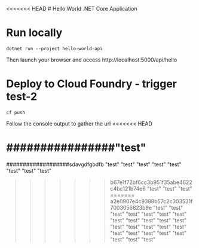<<<<<<< HEAD
﻿# Hello World .NET Core Application 
####
# Run locally
```
dotnet run --project hello-world-api
```
Then launch your browser and access http://localhost:5000/api/hello

# Deploy to Cloud Foundry - trigger test-2
```
cf push
```
Follow the console output to gather the url
<<<<<<< HEAD


################"test"
=======
###################sdavgdfgbdfb
"test"
"test"
"test"
"test"
"test"
"test"
"test"
"test"
>>>>>>> b67e1f72bf6cc3b951f35abe4622c4bc121b74e6
"test"
"test"
"test"
=======
>>>>>>> a2e0907e4c9388b57c2c303531f7003056823b9e
"test"
"test"
"test"
"test"
"test"
"test"
"test"
"test"
"test"
"test"
"test"
"test"
"test"
"test"
"test"
"test"
"test"
"test"
"test"
"test"
"test"
"test"
"test"
"test"
"test"
